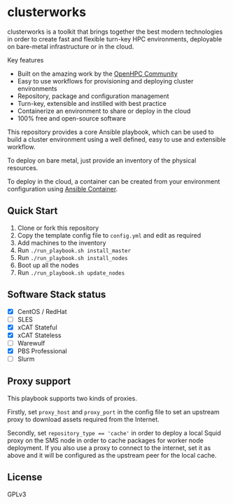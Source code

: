 # clusterworks

clusterworks is a toolkit that brings together the best modern technologies in order to create fast and flexible turn-key HPC environments, deployable on bare-metal infrastructure or in the cloud.


Key features

- Built on the amazing work by the [OpenHPC Community](https://openhpc.community/)
- Easy to use workflows for provisioning and deploying cluster environments
- Repository, package and configuration management
- Turn-key, extensible and instilled with best practice
- Containerize an environment to share or deploy in the cloud
- 100% free and open-source software

This repository provides a core Ansible playbook, which can be used to build a cluster environment using a well defined, easy to use and extensible workflow.

To deploy on bare metal, just provide an inventory of the physical resources.

To deploy in the cloud, a container can be created from your environment configuration using [Ansible Container](https://docs.ansible.com/ansible-container/).

## Quick Start

1. Clone or fork this repository
2. Copy the template config file to `config.yml` and edit as required
3. Add machines to the inventory
4. Run `./run_playbook.sh install_master`
5. Run `./run_playbook.sh install_nodes`
6. Boot up all the nodes
7. Run `./run_playbook.sh update_nodes`

## Software Stack status

- [x] CentOS / RedHat
- [ ] SLES
- [x] xCAT Stateful
- [x] xCAT Stateless
- [ ] Warewulf
- [x] PBS Professional
- [ ] Slurm

## Proxy support

This playbook supports two kinds of proxies.

Firstly, set `proxy_host` and `proxy_port` in the config file to set an upstream proxy to download assets required from the Internet.

Secondly, set `repository_type == 'cache'` in order to deploy a local Squid proxy on the SMS node in order to cache packages for worker node deployment.
If you also use a proxy to connect to the internet, set it as above and it will be configured as the upstream peer for the local cache.

## License

GPLv3
